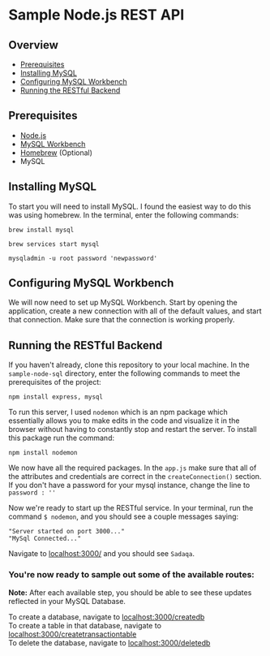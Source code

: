 # Sample Node.js REST API
## Overview
* [Prerequisites](#prerequisites)
* [Installing MySQL](#installing-mysql)
* [Configuring MySQL Workbench](#configuring-mysql-workbench)
* [Running the RESTful Backend](#running-the-restful-backend)

## Prerequisites  
* [Node.js](https://nodejs.org/en/download/)
* [MySQL Workbench](https://dev.mysql.com/downloads/workbench/)
* [Homebrew](https://brew.sh/) (Optional)
* MySQL

## Installing MySQL
To start you will need to install MySQL. I found the easiest way to do this was using homebrew. In the terminal, enter the following commands:
```
brew install mysql
```
```
brew services start mysql
```
```
mysqladmin -u root password 'newpassword'
```

## Configuring MySQL Workbench
We will now need to set up MySQL Workbench. Start by opening the application, create a new connection with all of the default values, and start that connection.
Make sure that the connection is working properly.

## Running the RESTful Backend
If you haven't already, clone this repository to your local machine. In the `sample-node-sql` directory, enter the following commands to meet the prerequisites of the project:
```
npm install express, mysql
```
To run this server, I used `nodemon` which is an npm package which essentially allows you to make edits in the code and visualize it in the browser without having to constantly stop and restart the server. To install this package run the command:
```
npm install nodemon
```
We now have all the required packages. In the `app.js` make sure that all of the attributes and credentials are correct in the `createConnection()` section. If you don't have a password for your mysql instance, change the line to  
`password : ''`  
  

Now we're ready to start up the RESTful service. In your terminal, run the command `$ nodemon`, and you should see a couple messages saying:  
```
"Server started on port 3000..."  
"MySql Connected..."
```

Navigate to [localhost:3000/](http://localhost:3000/) and you should see `Sadaqa`.  
  
### You're now ready to sample out some of the available routes:  
**Note:** After each available step, you should be able to see these updates reflected in your MySQL Database.  
  
  
To create a database, navigate to [localhost:3000/createdb](http://localhost:3000/createdb)  
To create a table in that database, navigate to [localhost:3000/createtransactiontable](http://localhost:3000/createtransactiontable)  
To delete the database, navigate to [localhost:3000/deletedb](http://localhost:3000/deletedb)  
